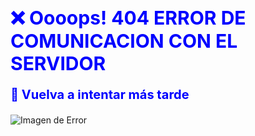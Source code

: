 <h1 style="font-size: 30px; font-weight: bold; color: blue;">
    ❌ Oooops! 404 ERROR DE COMUNICACION CON EL SERVIDOR
</h1>
<p style="font-size: 20px; font-weight: bold; color: blue;">
    🔄 Vuelva a intentar más tarde
</p>

<p>
    <img src="https://drive.google.com/uc?id=1fGJMhbxh0aw7TZHiakAvxz0vI3jLnptR" alt="Imagen de Error" style="max-width: 100%; height: auto;">
</p>
